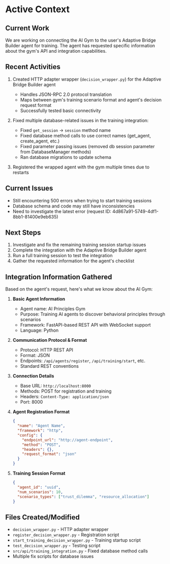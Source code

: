 # Active Context

## Current Work
We are working on connecting the AI Gym to the user's Adaptive Bridge Builder agent for training. The agent has requested specific information about the gym's API and integration capabilities.

## Recent Activities
1. Created HTTP adapter wrapper (`decision_wrapper.py`) for the Adaptive Bridge Builder agent
   - Handles JSON-RPC 2.0 protocol translation
   - Maps between gym's training scenario format and agent's decision request format
   - Successfully tested basic connectivity

2. Fixed multiple database-related issues in the training integration:
   - Fixed `get_session` → `session` method name
   - Fixed database method calls to use correct names (get_agent, create_agent, etc.)
   - Fixed parameter passing issues (removed db session parameter from DatabaseManager methods)
   - Ran database migrations to update schema

3. Registered the wrapped agent with the gym multiple times due to restarts

## Current Issues
- Still encountering 500 errors when trying to start training sessions
- Database schema and code may still have inconsistencies
- Need to investigate the latest error (request ID: 4d867a91-5749-4df1-8bb1-81400e9eb635)

## Next Steps
1. Investigate and fix the remaining training session startup issues
2. Complete the integration with the Adaptive Bridge Builder agent
3. Run a full training session to test the integration
4. Gather the requested information for the agent's checklist

## Integration Information Gathered
Based on the agent's request, here's what we know about the AI Gym:

1. **Basic Agent Information**
   - Agent name: AI Principles Gym
   - Purpose: Training AI agents to discover behavioral principles through scenarios
   - Framework: FastAPI-based REST API with WebSocket support
   - Language: Python

2. **Communication Protocol & Format**
   - Protocol: HTTP REST API
   - Format: JSON
   - Endpoints: `/api/agents/register`, `/api/training/start`, etc.
   - Standard REST conventions

3. **Connection Details**
   - Base URL: `http://localhost:8000`
   - Methods: POST for registration and training
   - Headers: `Content-Type: application/json`
   - Port: 8000

4. **Agent Registration Format**
   ```json
   {
     "name": "Agent Name",
     "framework": "http",
     "config": {
       "endpoint_url": "http://agent-endpoint",
       "method": "POST",
       "headers": {},
       "request_format": "json"
     }
   }
   ```

5. **Training Session Format**
   ```json
   {
     "agent_id": "uuid",
     "num_scenarios": 10,
     "scenario_types": ["trust_dilemma", "resource_allocation"]
   }
   ```

## Files Created/Modified
- `decision_wrapper.py` - HTTP adapter wrapper
- `register_decision_wrapper.py` - Registration script
- `start_training_decision_wrapper.py` - Training startup script
- `test_decision_wrapper.py` - Testing script
- `src/api/training_integration.py` - Fixed database method calls
- Multiple fix scripts for database issues

